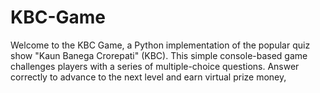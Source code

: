 # KBC-Game
Welcome to the KBC Game, a Python implementation of the popular quiz show "Kaun Banega Crorepati" (KBC). This simple console-based game challenges players with a series of multiple-choice questions. Answer correctly to advance to the next level and earn virtual prize money,
